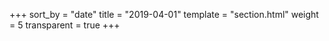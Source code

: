 +++
sort_by = "date"
title = "2019-04-01"
template = "section.html"
weight = 5
transparent = true
+++